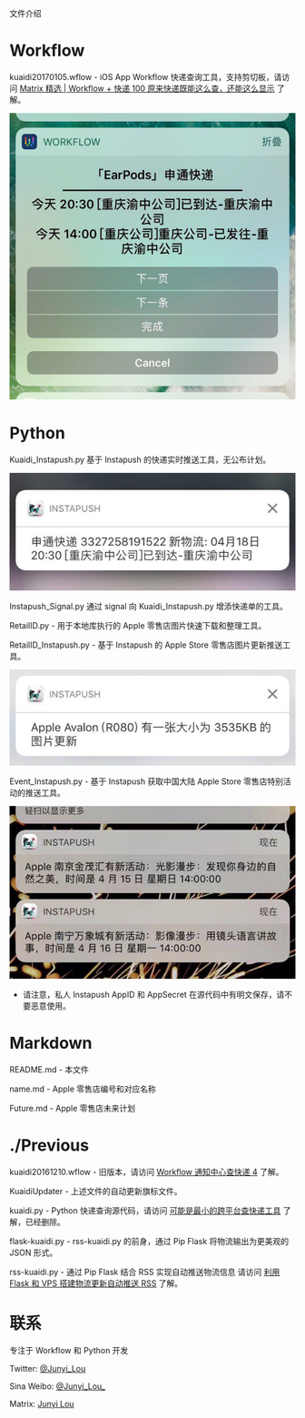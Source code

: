 文件介绍

Workflow
===========
kuaidi20170105.wflow -  iOS App Workflow 快递查询工具，支持剪切板，请访问 [Matrix 精选 | Workflow + 快递 100 原来快递既能这么查，还能这么显示](http://sspai.com/36871) 了解。

![截图](/bkP/workflow.jpg)

Python
===========
Kuaidi_Instapush.py 基于 Instapush 的快递实时推送工具，无公布计划。

![截图](/bkP/kuaidi.jpg)

Instapush_Signal.py 通过 signal 向 Kuaidi_Instapush.py 增添快递单的工具。

RetailID.py - 用于本地库执行的 Apple 零售店图片快速下载和整理工具。

RetailID_Instapush.py - 基于 Instapush 的 Apple Store 零售店图片更新推送工具。

![截图](/bkP/retailid.jpg)

Event_Instapush.py - 基于 Instapush 获取中国大陆 Apple Store 零售店特别活动的推送工具。

![截图](/bkP/event.jpg)

* 请注意，私人 Instapush AppID 和 AppSecret 在源代码中有明文保存，请不要恶意使用。

Markdown
===========
README.md - 本文件

name.md - Apple 零售店编号和对应名称

Future.md - Apple 零售店未来计划

./Previous
==========
kuaidi20161210.wflow - 旧版本，请访问 [Workflow 通知中心查快递 4](http://matrix.sspai.com/p/d384dd60) 了解。

KuaidiUpdater - 上述文件的自动更新旗标文件。

kuaidi.py - Python 快递查询源代码，请访问 [可能是最小的跨平台查快递工具](http://matrix.sspai.com/p/d006b320 ) 了解，已经删除。

flask-kuaidi.py - rss-kuaidi.py 的前身，通过 Pip Flask 将物流输出为更美观的 JSON 形式。

rss-kuaidi.py - 通过 Pip Flask 结合 RSS 实现自动推送物流信息 请访问 [利用 Flask 和 VPS 搭建物流更新自动推送 RSS](http://matrix.sspai.com/p/da505de0) 了解。

联系
=======
专注于 Workflow 和 Python 开发

Twitter: [@Junyi_Lou](https://twitter.com/Junyi_Lou "@Junyi_Lou") 

Sina Weibo: [@Junyi_Lou_](https://weibo.com/n/Junyi_Lou_ "@Junyi_Lou_")

Matrix: [Junyi Lou](http://matrix.sspai.com/p/da7b1760 "Junyi Lou - Matrix")
